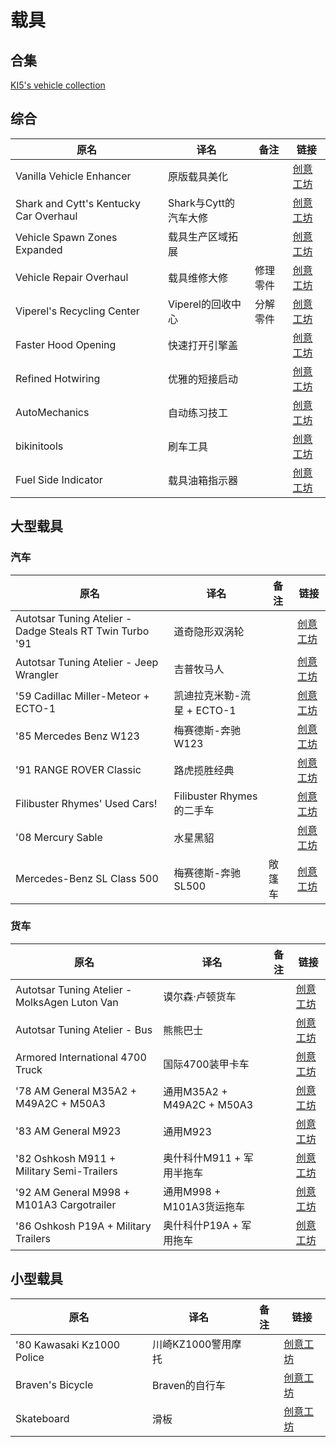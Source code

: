 # 载具

## 合集

[KI5's vehicle collection](https://steamcommunity.com/workshop/filedetails/?id=2490220997)

## 综合

| 原名                                   | 译名                  | 备注     | 链接                                                                          |
| -------------------------------------- | --------------------- | -------- | ----------------------------------------------------------------------------- |
| Vanilla Vehicle Enhancer               | 原版载具美化          |          | [创意工坊](https://steamcommunity.com/sharedfiles/filedetails/?id=2788428718) |
| Shark and Cytt's Kentucky Car Overhaul | Shark与Cytt的汽车大修 |          | [创意工坊](https://steamcommunity.com/sharedfiles/filedetails/?id=2807356025) |
| Vehicle Spawn Zones Expanded           | 载具生产区域拓展      |          | [创意工坊](https://steamcommunity.com/sharedfiles/filedetails/?id=2793164190) |
| Vehicle Repair Overhaul                | 载具维修大修          | 修理零件 | [创意工坊](https://steamcommunity.com/sharedfiles/filedetails/?id=2757712197) |
| Viperel's Recycling Center             | Viperel的回收中心     | 分解零件 | [创意工坊](https://steamcommunity.com/sharedfiles/filedetails/?id=2713055926) |
| Faster Hood Opening                    | 快速打开引擎盖        |          | [创意工坊](https://steamcommunity.com/sharedfiles/filedetails/?id=2584112711) |
| Refined Hotwiring                      | 优雅的短接启动        |          | [创意工坊](https://steamcommunity.com/sharedfiles/filedetails/?id=2687515849) |
| AutoMechanics                          | 自动练习技工          |          | [创意工坊](https://steamcommunity.com/sharedfiles/filedetails/?id=2588598892) |
| bikinitools                            | 刷车工具              |          | [创意工坊](https://steamcommunity.com/sharedfiles/filedetails/?id=2634426926) |
| Fuel Side Indicator                    | 载具油箱指示器        |          | [创意工坊](https://steamcommunity.com/sharedfiles/filedetails/?id=2616986064) |

## 大型载具

### 汽车

| 原名                                                     | 译名                       | 备注   | 链接                                                                          |
| -------------------------------------------------------- | -------------------------- | ------ | ----------------------------------------------------------------------------- |
| Autotsar Tuning Atelier - Dadge Steals RT Twin Turbo '91 | 道奇隐形双涡轮             |        | [创意工坊](https://steamcommunity.com/sharedfiles/filedetails/?id=2743496289) |
| Autotsar Tuning Atelier - Jeep Wrangler                  | 吉普牧马人                 |        | [创意工坊](https://steamcommunity.com/sharedfiles/filedetails/?id=2636100523) |
| '59 Cadillac Miller-Meteor + ECTO-1                      | 凯迪拉克米勒-流星 + ECTO-1 |        | [创意工坊](https://steamcommunity.com/sharedfiles/filedetails/?id=2772575623) |
| '85 Mercedes Benz W123                                   | 梅赛德斯-奔驰W123          |        | [创意工坊](https://steamcommunity.com/sharedfiles/filedetails/?id=2469388752) |
| '91 RANGE ROVER Classic                                  | 路虎揽胜经典               |        | [创意工坊](https://steamcommunity.com/sharedfiles/filedetails/?id=2409333430) |
| Filibuster Rhymes' Used Cars!                            | Filibuster Rhymes的二手车  |        | [创意工坊](https://steamcommunity.com/sharedfiles/filedetails/?id=1510950729) |
| '08 Mercury Sable                                        | 水星黑貂                   |        | [创意工坊](https://steamcommunity.com/sharedfiles/filedetails/?id=2834352171) |
| Mercedes-Benz SL Class 500                               | 梅赛德斯-奔驰SL500         | 敞篷车 | [创意工坊](https://steamcommunity.com/sharedfiles/filedetails/?id=2800120579) |

### 货车

| 原名                                          | 译名                       | 备注 | 链接                                                                          |
| --------------------------------------------- | -------------------------- | ---- | ----------------------------------------------------------------------------- |
| Autotsar Tuning Atelier - MolksAgen Luton Van | 谟尔森·卢顿货车            |      | [创意工坊](https://steamcommunity.com/sharedfiles/filedetails/?id=2792425535) |
| Autotsar Tuning Atelier - Bus                 | 熊熊巴士                   |      | [创意工坊](https://steamcommunity.com/sharedfiles/filedetails/?id=2592358528) |
| Armored International 4700 Truck              | 国际4700装甲卡车           |      | [创意工坊](https://steamcommunity.com/sharedfiles/filedetails/?id=2822199130) |
| '78 AM General M35A2 + M49A2C + M50A3         | 通用M35A2 + M49A2C + M50A3 |      | [创意工坊](https://steamcommunity.com/sharedfiles/filedetails/?id=2799152995) |
| '83 AM General M923                           | 通用M923                   |      | [创意工坊](https://steamcommunity.com/sharedfiles/filedetails/?id=2811383142) |
| '82 Oshkosh M911 + Military Semi-Trailers     | 奥什科什M911 + 军用半拖车  |      | [创意工坊](https://steamcommunity.com/sharedfiles/filedetails/?id=2618213077) |
| '92 AM General M998 + M101A3 Cargotrailer     | 通用M998 + M101A3货运拖车  |      | [创意工坊](https://steamcommunity.com/sharedfiles/filedetails/?id=2642541073) |
| '86 Oshkosh P19A + Military Trailers          | 奥什科什P19A + 军用拖车    |      | [创意工坊](https://steamcommunity.com/sharedfiles/filedetails/?id=2566953935) |

## 小型载具

| 原名                       | 译名               | 备注 | 链接                                                                          |
| -------------------------- | ------------------ | ---- | ----------------------------------------------------------------------------- |
| '80 Kawasaki Kz1000 Police | 川崎KZ1000警用摩托 |      | [创意工坊](https://steamcommunity.com/sharedfiles/filedetails/?id=2818847163) |
| Braven's Bicycle           | Braven的自行车     |      | [创意工坊](https://steamcommunity.com/sharedfiles/filedetails/?id=2829166253) |
| Skateboard                 | 滑板               |      | [创意工坊](https://steamcommunity.com/sharedfiles/filedetails/?id=2728300240) |
